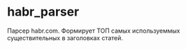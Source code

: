# habr_parser
Парсер habr.com. Формирует ТОП самых используеммых существительных в заголовках статей.
